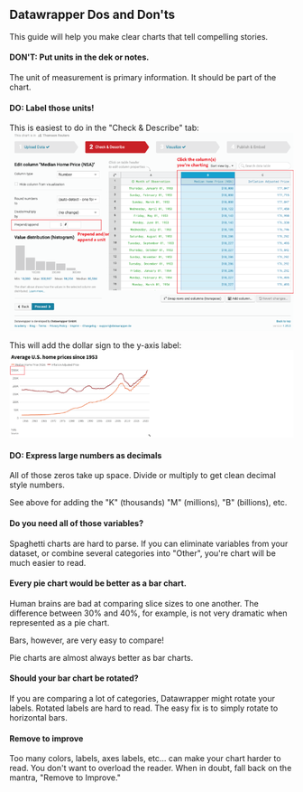 ## Datawrapper Dos and Don'ts

This guide will help you make clear charts that tell compelling stories.

#### DON'T: Put units in the dek or notes.

The unit of measurement is primary information. It should be part of the chart.

#### DO: Label those units!

This is easiest to do in the "Check & Describe" tab:
![](https://raw.githubusercontent.com/reuters-graphics/newsroom-datawrapper-guide/gh-pages/.github/images/units.png)

This will add the dollar sign to the y-axis label:
![](https://raw.githubusercontent.com/reuters-graphics/newsroom-datawrapper-guide/gh-pages/.github/images/units-chart.png?v=1)

#### DO: Express large numbers as decimals

All of those zeros take up space. Divide or multiply to get clean decimal style numbers.

See above for adding the "K" (thousands) "M" (millions), "B" (billions), etc.

#### Do you need all of those variables?

Spaghetti charts are hard to parse. If you can eliminate variables from your dataset, or combine several categories into "Other", you're chart will be much easier to read.

#### Every pie chart would be better as a bar chart.

Human brains are bad at comparing slice sizes to one another. The difference between 30% and 40%, for example, is not very dramatic when represented as a pie chart.

Bars, however, are very easy to compare!

Pie charts are almost always better as bar charts.

#### Should your bar chart be rotated?

If you are comparing a lot of categories, Datawrapper might rotate your labels. Rotated labels are hard to read. The easy fix is to simply rotate to horizontal bars.

#### Remove to improve

Too many colors, labels, axes labels, etc... can make your chart harder to read. You don't want to overload the reader. When in doubt, fall back on the mantra, "Remove to Improve."



